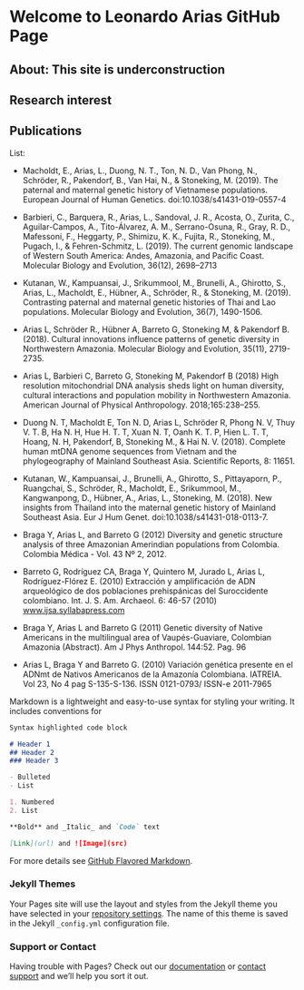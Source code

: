# Welcome to Leonardo Arias GitHub Page

## About: This site is underconstruction

## Research interest

## Publications

List:

- Macholdt, E., Arias, L., Duong, N. T., Ton, N. D., Van Phong, N., Schröder, R., Pakendorf, B., Van Hai, N., & Stoneking, M. (2019). The paternal and maternal genetic history of Vietnamese populations. European Journal of Human Genetics. doi:10.1038/s41431-019-0557-4

- Barbieri, C., Barquera, R., Arias, L., Sandoval, J. R., Acosta, O., Zurita, C., Aguilar-Campos, A., Tito-Álvarez, A. M., Serrano-Osuna, R., Gray, R. D., Mafessoni, F., Heggarty, P., Shimizu, K. K., Fujita, R., Stoneking, M., Pugach, I., & Fehren-Schmitz, L. (2019). The current genomic landscape of Western South America: Andes, Amazonia, and Pacific Coast. Molecular Biology and Evolution, 36(12), 2698–2713

- Kutanan, W., Kampuansai, J., Srikummool, M., Brunelli, A., Ghirotto, S., Arias, L., Macholdt, E., Hübner, A., Schröder, R., & Stoneking, M. (2019). Contrasting paternal and maternal genetic histories of Thai and Lao populations. Molecular Biology and Evolution, 36(7), 1490-1506.

- Arias L, Schröder R., Hübner A, Barreto G, Stoneking M, & Pakendorf B. (2018). Cultural innovations influence patterns of genetic diversity in Northwestern Amazonia. Molecular Biology and Evolution, 35(11), 2719-2735.

- Arias L, Barbieri C, Barreto G, Stoneking M, Pakendorf B (2018) High resolution mitochondrial DNA analysis sheds light on human diversity, cultural interactions and population mobility in Northwestern Amazonia. American Journal of Physical Anthropology. 2018;165:238–255.

- Duong N. T, Macholdt E, Ton N. D, Arias L, Schröder R, Phong N. V, Thuy V. T. B, Ha N. H, Hue H. T. T, Xuan N. T, Oanh K. T. P, Hien L. T. T, Hoang, N. H, Pakendorf, B, Stoneking M., & Hai N. V. (2018). Complete human mtDNA genome sequences from Vietnam and the phylogeography of Mainland Southeast Asia. Scientific Reports, 8: 11651.

- Kutanan, W., Kampuansai, J., Brunelli, A., Ghirotto, S., Pittayaporn, P., Ruangchai, S., Schröder, R., Macholdt, E., Srikummool, M., Kangwanpong, D., Hübner, A., Arias, L., Stoneking, M. (2018). New insights from Thailand into the maternal genetic history of Mainland Southeast Asia. Eur J Hum Genet. doi:10.1038/s41431-018-0113-7.

- Braga Y, Arias L, and Barreto G (2012) Diversity and genetic structure analysis of three Amazonian Amerindian populations from Colombia. Colombia Médica - Vol. 43 Nº 2, 2012.

- Barreto G, Rodríguez CA, Braga Y, Quintero M, Jurado L, Arias L, Rodríguez-Flórez E. (2010) Extracción y amplificación de ADN arqueológico de dos poblaciones prehispánicas del Suroccidente colombiano. Int. J. S. Am. Archaeol. 6: 46-57 (2010) www.ijsa.syllabapress.com

- Braga Y, Arias L and Barreto G (2011) Genetic diversity of Native Americans in the multilingual area of Vaupés-Guaviare, Colombian Amazonia (Abstract). Am J Phys Anthropol. 144:52. Pag. 96

- Arias L, Braga Y and Barreto G. (2010) Variación genética presente en el ADNmt de Nativos Americanos de la Amazonía Colombiana. IATREIA. Vol 23, No 4 pag S-135-S-136. ISSN 0121-0793/ ISSN-e 2011-7965



Markdown is a lightweight and easy-to-use syntax for styling your writing. It includes conventions for

```markdown
Syntax highlighted code block

# Header 1
## Header 2
### Header 3

- Bulleted
- List

1. Numbered
2. List

**Bold** and _Italic_ and `Code` text

[Link](url) and ![Image](src)
```

For more details see [GitHub Flavored Markdown](https://guides.github.com/features/mastering-markdown/).

### Jekyll Themes

Your Pages site will use the layout and styles from the Jekyll theme you have selected in your [repository settings](https://github.com/leonardo-arias/leonardo-arias.github.io/settings). The name of this theme is saved in the Jekyll `_config.yml` configuration file.

### Support or Contact

Having trouble with Pages? Check out our [documentation](https://help.github.com/categories/github-pages-basics/) or [contact support](https://github.com/contact) and we’ll help you sort it out.
